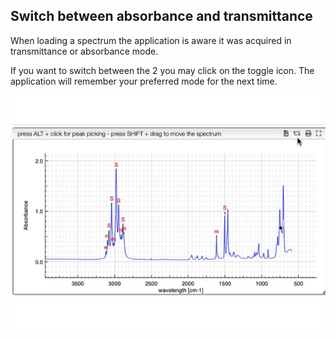 ## Switch between absorbance and transmittance

When loading a spectrum the application is aware it was acquired in
transmittance or absorbance mode.

If you want to switch between the 2 you may click on the toggle icon. The application
will remember your preferred mode for the next time.

![Switch](switch.gif)
